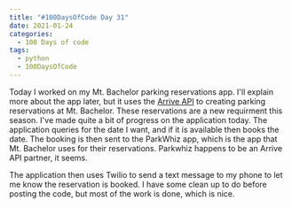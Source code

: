 ```yaml
---
title: "#100DaysOfCode Day 31"
date: 2021-01-24
categories:
  - 100 Days of code
tags:
  - python
  - 100DaysOfCode
---
```


Today I worked on my Mt. Bachelor parking reservations app.  I'll explain more about the app later, but it uses the [Arrive API][arrive] to creating parking reservations at Mt. Bachelor.  These reservations are a new requirment this season.  I've made quite a bit of progress on the application today.  The application queries for the date I want, and if it is available then books the date.  The booking is then sent to the ParkWhiz app, which is the app that Mt. Bachelor uses for their reservations.  Parkwhiz happens to be an Arrive API partner, it seems. 

The application then uses Twilio to send a text message to my phone to let me know the reservation is booked.  I have some clean up to do before posting the code, but most of the work is done, which is nice.
	

[100DaysOfCode]:https://www.100daysofcode.com/faq/
[arrive]:https://developer.arrive.com/

